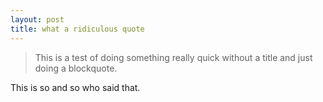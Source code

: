 ```yaml
---
layout: post
title: what a ridiculous quote
---
```


> This is a test of doing something really quick without a title and just doing a blockquote.

This is so and so who said that.
